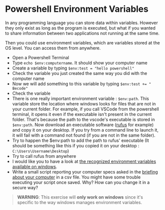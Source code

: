 # Powershell Environment Variables

In any programming language you can store data within variables. However they only exist as long as the program is executed, but what if you wanted to share information between two applications not running at the same time.

Then you could use environment variables, which are variables stored at the OS level. You can access them from anywhere.

- Open a Powershell Terminal
- Type `echo $env:computername`. It should show your computer name
- Create a variable by typing `$env:test = "hello powershell"`
- Check the variable you just created the same way you did with the computer name
- Now we will add something to this variable by typing `$env:test += " Becode"`
- Check the variable
- There is one really important environment variable : `$env:path`. This variable store the location where windows looks for files that are not in your current folder. For example, if you call VSCode from the powershell terminal, it opens it even if the executable isn't present in the current folder. That's because the path to the vscode's executable is stored in `$env:path`. Now download an executable software ([rufus](https://github.com/pbatard/rufus/releases/download/v3.13/rufus-3.13p.exe) for example) and copy it on your desktop. If you try from a command line to launch it, it will fail with a command not found (if you are not in the same folder).
- Try to happen the $env:path to add the path to rufus' executable (It should be something like this if you copied it on your desktop : `C:\Users\Username\Desktop`)
- Try to call rufus from anywhere
- I would like you to have a look at [the recognized environment variables available on windows](https://docs.microsoft.com/en-us/windows/deployment/usmt/usmt-recognized-environment-variables).
- Write a small script reporting your computer specs asked in the [briefing about your computer](../../../../../Tips/pc_configuration/) in a csv file. You might have some trouble executing your script once saved. Why? How can you change it in a secure way?

> **WARNING**: This exercise will **only work on windows** since it's specific to the way windows manages environment variables.
